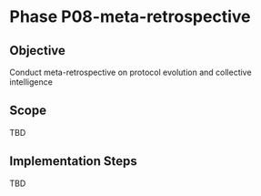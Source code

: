 # Phase P08-meta-retrospective

## Objective
Conduct meta-retrospective on protocol evolution and collective intelligence

## Scope
TBD

## Implementation Steps
TBD
